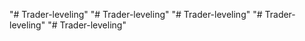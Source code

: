 "# Trader-leveling" 
"# Trader-leveling" 
"# Trader-leveling" 
"# Trader-leveling" 
"# Trader-leveling" 
